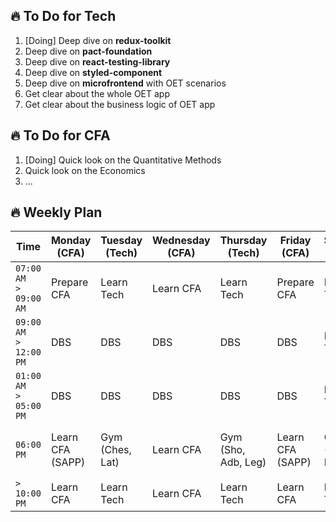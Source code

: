 ## 🔥 To Do for Tech

1. [Doing] Deep dive on **redux-toolkit**
2. Deep dive on **pact-foundation**
3. Deep dive on **react-testing-library**
4. Deep dive on **styled-component**
5. Deep dive on **microfrontend** with OET scenarios
6. Get clear about the whole OET app
7. Get clear about the business logic of OET app

## 🔥 To Do for CFA

1. [Doing] Quick look on the Quantitative Methods
2. Quick look on the Economics
3. ...

## 🔥 Weekly Plan

| Time                       | Monday (CFA)     | Tuesday (Tech)  | Wednesday (CFA) | Thursday (Tech)     | Friday (CFA)     | Saturday (Tech) | Sunday (CFA)        |
| -------------------------- | ---------------- | --------------- | --------------- | ------------------- | ---------------- | --------------- | ------------------- |
| `07:00 AM`<br>`> 09:00 AM` | Prepare CFA      | Learn Tech      | Learn CFA       | Learn Tech          | Prepare CFA      | Learn Tech      | Prepare CFA         |
| `09:00 AM`<br>`> 12:00 PM` | DBS              | DBS             | DBS             | DBS                 | DBS              | Learn Tech      | Learn CFA (SAPP)    |
| `01:00 AM`<br>`> 05:00 PM` | DBS              | DBS             | DBS             | DBS                 | DBS              | Learn Tech      | Learn CFA           |
| `06:00 PM`                 | Learn CFA (SAPP) | Gym (Ches, Lat) | Learn CFA       | Gym (Sho, Adb, Leg) | Learn CFA (SAPP) | Gym (Ches, Lat) | Gym (Sho, Adb, Leg) |
| `> 10:00 PM`               | Learn CFA        | Learn Tech      | Learn CFA       | Learn Tech          | Learn CFA        | Learn Tech      | Learn CFA           |
